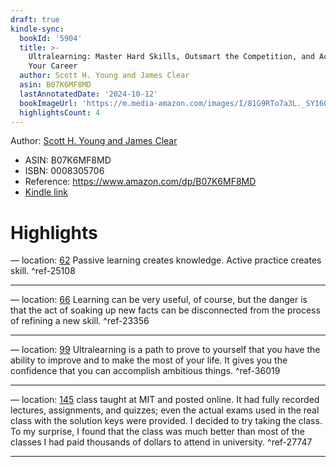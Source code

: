 ```yaml
---
draft: true
kindle-sync:
  bookId: '5904'
  title: >-
    Ultralearning: Master Hard Skills, Outsmart the Competition, and Accelerate
    Your Career
  author: Scott H. Young and James Clear
  asin: B07K6MF8MD
  lastAnnotatedDate: '2024-10-12'
  bookImageUrl: 'https://m.media-amazon.com/images/I/81G9RTo7a3L._SY160.jpg'
  highlightsCount: 4
---
```


Author: [Scott H. Young and James Clear](https://www.amazon.comundefined)
* ASIN: B07K6MF8MD
* ISBN: 0008305706
* Reference: https://www.amazon.com/dp/B07K6MF8MD
* [Kindle link](kindle://book?action=open&asin=B07K6MF8MD)

# Highlights

— location: [62](kindle://book?action=open&asin=B07K6MF8MD&location=62)
Passive learning creates knowledge. Active practice creates skill. ^ref-25108

---
— location: [66](kindle://book?action=open&asin=B07K6MF8MD&location=66)
Learning can be very useful, of course, but the danger is that the act of soaking up new facts can be disconnected from the process of refining a new skill. ^ref-23356

---
— location: [99](kindle://book?action=open&asin=B07K6MF8MD&location=99)
Ultralearning is a path to prove to yourself that you have the ability to improve and to make the most of your life. It gives you the confidence that you can accomplish ambitious things. ^ref-36019

---
— location: [145](kindle://book?action=open&asin=B07K6MF8MD&location=145)
class taught at MIT and posted online. It had fully recorded lectures, assignments, and quizzes; even the actual exams used in the real class with the solution keys were provided. I decided to try taking the class. To my surprise, I found that the class was much better than most of the classes I had paid thousands of dollars to attend in university. ^ref-27747

---
